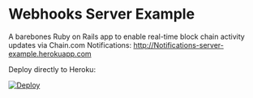 # Webhooks Server Example

A barebones Ruby on Rails app to enable real-time block chain activity updates via Chain.com Notifications: http://Notifications-server-example.herokuapp.com

Deploy directly to Heroku:

[![Deploy](https://www.herokucdn.com/deploy/button.png)](https://heroku.com/deploy?template=https://github.com/chain-engineering/notifications-server-example/tree/master)